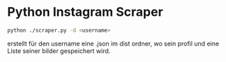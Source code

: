 # Python Instagram Scraper

```bash
python ./scraper.py -d <username>
```
erstellt für den username eine <username>.json im dist ordner, wo sein profil und eine Liste seiner bilder gespeichert wird.



